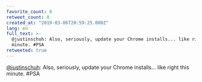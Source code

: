 ```yaml
---
favorite_count: 0
retweet_count: 0
created_at: "2019-03-06T20:59:25.000Z"
lang: en
full_text: >-
  @justinschuh: Also, seriously, update your Chrome installs... like right this
  minute. #PSA
retweeted: true
---
```


[@justinschuh](https://twitter.com/justinschuh): Also, seriously, update your
Chrome installs... like right this minute. #PSA
